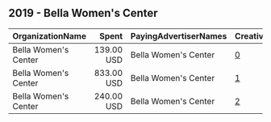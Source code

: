 ## 2019 - Bella Women's Center 
|OrganizationName|Spent|PayingAdvertiserNames|CreativeUrls|Impressions|Genders|AgeBrackets|CountryCodes|BillingAddresses|CandidateBallotInformation|
|:---|---:|:---|:---|---:|:---|:---|:---|:---|:---|
|Bella Women's Center|139.00 USD|Bella Women's Center|[0](https://www.snap.com/political-ads/asset/4868fc6d2d715af0aaabeb27858f0e56578345576fc65db12f185b73f5f0eebd?mediaType=mp4)|75,601|||united states|US||
|Bella Women's Center|833.00 USD|Bella Women's Center|[1](https://www.snap.com/political-ads/asset/e59d080c0ccab014a5964380b3d487cc86639e4d7c5363a33fd0eafc1e076338?mediaType=mp4)|279,765|||united states|US|Bella Womens Center|
|Bella Women's Center|240.00 USD|Bella Women's Center|[2](https://www.snap.com/political-ads/asset/b7626280d8fd146487689901f583850264d57d3e6dbfa98a08bcbde31ac5244c?mediaType=mp4)|132,268|||united states|US||
